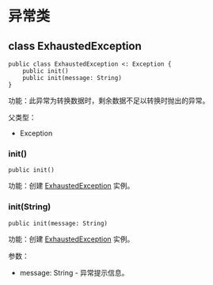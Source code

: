 # 异常类

## class ExhaustedException

```cangjie
public class ExhaustedException <: Exception {
    public init()
    public init(message: String)
}
```

功能：此异常为转换数据时，剩余数据不足以转换时抛出的异常。

父类型：

- Exception

### init()

```cangjie
public init()
```

功能：创建 [ExhaustedException](fuzz_package_exceptions.md#class-exhaustedexception) 实例。

### init(String)

```cangjie
public init(message: String)
```

功能：创建 [ExhaustedException](fuzz_package_exceptions.md#class-exhaustedexception) 实例。

参数：

- message: String - 异常提示信息。
